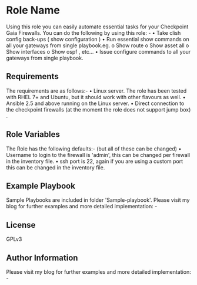 Role Name
=========

Using this role you can easily automate essential tasks for your Checkpoint Gaia Firewalls. You can do the following by using this role: -
•	Take clish config back-ups ( show configuration )
•	Run essential show commands on all your gateways from single playbook.eg. 
        o	Show route 
        o	Show asset all 
        o	Show interfaces 
        o	Show ospf , etc… 
•	Issue configure commands to all your gateways from single playbook. 

Requirements
------------

The requirements are as follows:- 
•	Linux server. The role has been tested with RHEL 7+ and Ubuntu, but it should work with other flavours as well. 
•	Ansible 2.5 and above running on the Linux server. 
•	Direct connection to the checkpoint firewalls (at the moment the role does not support jump box) . 

Role Variables
--------------

The Role has the following defaults:- (but all of these can be changed) 
•	Username to login to the firewall is 'admin', this can be changed per firewall in the inventory file.
•	ssh port is 22, again if you are using a custom port this can be changed in the inventory file. 


Example Playbook
----------------

Sample Playbooks are included in folder 'Sample-playbook'. Please visit my blog for further examples and more detailed implementation: - 

License
-------

GPLv3

Author Information
------------------

Please visit my blog for further examples and more detailed implementation: - 
